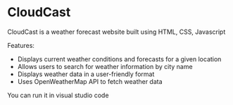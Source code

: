 # CloudCast

CloudCast is a weather forecast website built using HTML, CSS, Javascript

Features:
- Displays current weather conditions and forecasts for a given location
- Allows users to search for weather information by city name
- Displays weather data in a user-friendly format
- Uses OpenWeatherMap API to fetch weather data

You can run it in visual studio code
